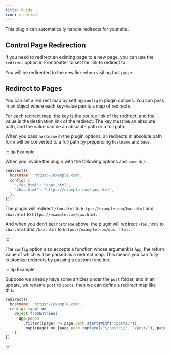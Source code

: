 ```yaml
---
title: Guide
icon: creative
---
```


This plugin can automatically handle redirects for your site.

## Control Page Redirection

If you need to redirect an existing page to a new page, you can use the `redirect` option in Frontmatter to set the link to redirect to.

You will be redirected to the new link when visiting that page.

## Redirect to Pages

You can set a redirect map by setting `config` in plugin options. You can pass in an object where each key-value pair is a map of redirects.

For each redirect map, the key is the source link of the redirect, and the value is the destination link of the redirect. The key must be an absolute path, and the value can be an absolute path or a full path.

When you pass `hostname` in the plugin options, all redirects in absolute path form will be converted to a full path by prepending `hostname` and `base`.

::: tip Example

When you invoke the plugin with the following options and `base` is `/`:

```js
redirect({
  hostname: "https://example.com",
  config: {
    "/foo.html": "/bar.html",
    "/baz.html": "https://example.com/qux.html",
  },
});
```

The plugin will redirect `/foo.html` to `https://example.com/bar.html` and `/baz.html` to `https://example.com/qux.html`.

And when you don't set `hostname` above, the plugin will redirect `/foo.html` to `/bar.html` and `/baz.html` to `https://example.com/qux. html`.

:::

The `config` option also accepts a function whose argument is `App`, the return value of which will be parsed as a redirect map. This means you can fully customize redirects by passing a custom function.

::: tip Example

Suppose we already have some articles under the `post` folder, and in an update, we rename `post` to `posts`, then we can define a redirect map like this:

```js
redirect({
  hostname: "https://example.com",
  config: (app) =>
    Object.fromEntries(
      app.pages
        .filter((page) => page.path.startsWith("/posts/"))
        .map((page) => [page.path.replace(/^\/posts\//, "/post/"), page.path])
    ),
});
```

:::
